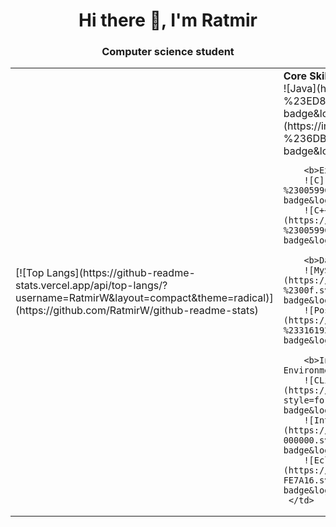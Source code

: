 <html>
  <head></head>
  <body>
<h1 align="center">Hi there 👋, I'm Ratmir</h1>
<!--<img src="https://github.com/RatmirW/RatmirW/raw/main/images/Hi.gif" height="32"/></h1>-->
<h3 align="center">Computer science student</h3>

<table>
  <tr>
    <td>[![Top Langs](https://github-readme-stats.vercel.app/api/top-langs/?username=RatmirW&layout=compact&theme=radical)](https://github.com/RatmirW/github-readme-stats)
    </td>
    <td>
        <b>Core Skills</b><br>
        ![Java](https://img.shields.io/badge/java-%23ED8B00.svg?style=for-the-badge&logo=java&logoColor=white)
        ![Spring](https://img.shields.io/badge/spring-%236DB33F.svg?style=for-the-badge&logo=spring&logoColor=white)<br>
  
        <b>Extra skills</b><br>
        ![C](https://img.shields.io/badge/c-%2300599C.svg?style=for-the-badge&logo=c&logoColor=white)
        ![C++](https://img.shields.io/badge/c++-%2300599C.svg?style=for-the-badge&logo=c%2B%2B&logoColor=white)<br>
  
        <b>Data Base</b><br>
        ![MySQL](https://img.shields.io/badge/mysql-%2300f.svg?style=for-the-badge&logo=mysql&logoColor=white)
        ![Postgres](https://img.shields.io/badge/postgres-%23316192.svg?style=for-the-badge&logo=postgresql&logoColor=white)<br>
 
        <b>Integrated Development Environment</b><br>
        ![CLion](https://img.shields.io/badge/CLion-black?style=for-the-badge&logo=clion&logoColor=white)
        ![IntelliJ IDEA](https://img.shields.io/badge/IntelliJIDEA-000000.svg?style=for-the-badge&logo=intellij-idea&logoColor=white)
        ![Eclipse](https://img.shields.io/badge/Eclipse-FE7A16.svg?style=for-the-badge&logo=Eclipse&logoColor=white)
     </td>
  </tr>
  </table>
  </body>
  </html>
<!--![Top Langs](https://github-readme-stats.vercel.app/api/top-langs/?username=RatmirW&layout=&card_width=495&theme=radical)<br>-->
<!--[![Top Langs](https://github-readme-stats.vercel.app/api/top-langs/?username=RatmirW&theme=radical)](https://github.com/RatmirW/github-readme-stats)-->
<!--![](https://github-profile-summary-cards.vercel.app/api/cards/repos-per-language?username=RatmirW&theme=radical)-->
 



<!--
**RatmirW/RatmirW** is a ✨ _special_ ✨ repository because its `README.md` (this file) appears on your GitHub profile.

Here are some ideas to get you started:

- 🔭 I’m currently working on ...
- 🌱 I’m currently learning ...
- 👯 I’m looking to collaborate on ...
- 🤔 I’m looking for help with ...
- 💬 Ask me about ...
- 📫 How to reach me: ...
- 😄 Pronouns: ...
- ⚡ Fun fact: ...
-->
